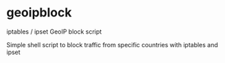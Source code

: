 # geoipblock
iptables / ipset GeoIP block script

Simple shell script to block traffic from specific countries with iptables and ipset
